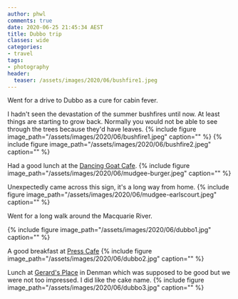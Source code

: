 ```yaml
---
author: phwl
comments: true
date: 2020-06-25 21:45:34 AEST
title: Dubbo trip
classes: wide
categories:
- travel
tags:
- photography
header:
  teaser: /assets/images/2020/06/bushfire1.jpeg
---
```


Went for a drive to Dubbo as a cure for cabin fever.

<!-- more -->

I hadn't seen the devastation of the summer bushfires until now. At least things are starting to grow back.
Normally you would not be able to see through the trees because they'd have leaves.
{% include figure image_path="/assets/images/2020/06/bushfire1.jpeg" caption="" %}
{% include figure image_path="/assets/images/2020/06/bushfire2.jpeg" caption="" %}

Had a good lunch at the [Dancing Goat Cafe](https://www.tripadvisor.com.au/ShowUserReviews-g262066-d3297071-r185040862-The_Dancing_Goat_Cafe-Mudgee_New_South_Wales.html).
{% include figure image_path="/assets/images/2020/06/mudgee-burger.jpeg" caption="" %}

Unexpectedly came across this sign, it's a long way from home.
{% include figure image_path="/assets/images/2020/06/mudgee-earlscourt.jpeg" caption="" %}

Went for a long walk around the Macquarie River.

{% include figure image_path="/assets/images/2020/06/dubbo1.jpg" caption="" %}

A good breakfast at [Press Cafe](https://www.pressdubbo.com.au/)
{% include figure image_path="/assets/images/2020/06/dubbo2.jpg" caption="" %}

Lunch at [Gerard's Place](https://www.facebook.com/GerardsPlaceDenman/?rf=593336600746440) in Denman which was supposed to be good but we were not too impressed. I did like the cake name.
{% include figure image_path="/assets/images/2020/06/dubbo3.jpg" caption="" %}

